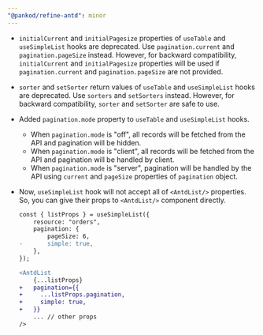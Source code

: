 ```yaml
---
"@pankod/refine-antd": minor
---
```


-   `initialCurrent` and `initialPagesize` properties of `useTable` and `useSimpleList` hooks are deprecated. Use `pagination.current` and `pagination.pageSize` instead. However, for backward compatibility, `initialCurrent` and `initialPagesize` properties will be used if `pagination.current` and `pagination.pageSize` are not provided.

-   `sorter` and `setSorter` return values of `useTable` and `useSimpleList` hooks are deprecated. Use `sorters` and `setSorters` instead. However, for backward compatibility, `sorter` and `setSorter` are safe to use.

-   Added `pagination.mode` property to `useTable` and `useSimpleList` hooks.

    -   When `pagination.mode` is "off", all records will be fetched from the API and pagination will be hidden.
    -   When `pagination.mode` is "client", all records will be fetched from the API and pagination will be handled by client.
    -   When `pagination.mode` is "server", pagination will be handled by the API using `current` and `pageSize` properties of `pagination` object.

-   Now, `useSimpleList` hook will not accept all of `<AntdList/>` properties. So, you can give their props to `<AntdList/>` component directly.

    ```diff
    const { listProps } = useSimpleList({
        resource: "orders",
        pagination: {
            pageSize: 6,
    -       simple: true,
        },
    });

    <AntdList
        {...listProps}
    +   pagination={{
    +     ...listProps.pagination,
    +     simple: true,
    +   }}
        ... // other props
    />
    ```
